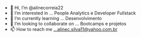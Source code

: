- 👋 Hi, I’m @alinecorreia22
- 👀 I’m interested in ... People Analytics e Developer Fullstack
- 🌱 I’m currently learning ... Desenvolvimento 
- 💞️ I’m looking to collaborate on ... Bootcamps e projetos
- 📫 How to reach me ...alinec.silva11@yahoo.com.br

<!---
alinecorreia22/alinecorreia22 is a ✨ special ✨ repository because its `README.md` (this file) appears on your GitHub profile.
You can click the Preview link to take a look at your changes.
--->
